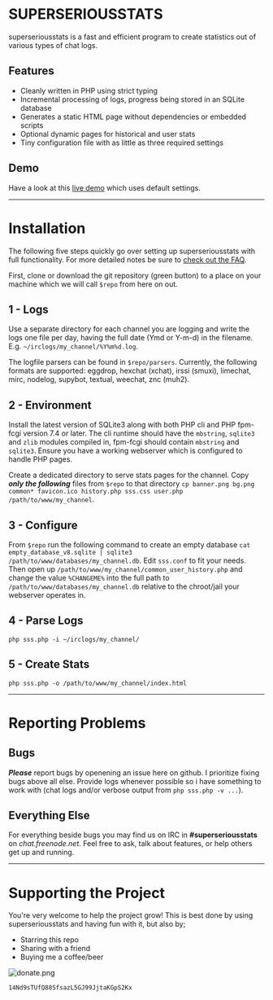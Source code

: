SUPERSERIOUSSTATS
=================

superseriousstats is a fast and efficient program to create statistics out of various types of chat logs.

Features
--------

* Cleanly written in PHP using strict typing
* Incremental processing of logs, progress being stored in an SQLite database
* Generates a static HTML page without dependencies or embedded scripts
* Optional dynamic pages for historical and user stats
* Tiny configuration file with as little as three required settings

Demo
----

Have a look at this [live demo](https://sss.dutnie.nl) which uses default settings.

---

Installation
============

The following five steps quickly go over setting up superseriousstats with full functionality. For more detailed notes be sure to [check out the FAQ](FAQ.md).

First, clone or download the git repository (green button) to a place on your machine which we will call `$repo` from here on out.

1 - Logs
--------

Use a separate directory for each channel you are logging and write the logs one file per day, having the full date (Ymd or Y-m-d) in the filename. E.g. `~/irclogs/my_channel/%Y%m%d.log`.

The logfile parsers can be found in `$repo/parsers`. Currently, the following formats are supported: eggdrop, hexchat (xchat), irssi (smuxi), limechat, mirc, nodelog, supybot, textual, weechat, znc (muh2).

2 - Environment
---------------

Install the latest version of SQLite3 along with both PHP cli and PHP fpm-fcgi version 7.4 or later. The cli runtime should have the `mbstring`, `sqlite3` and `zlib` modules compiled in, fpm-fcgi should contain `mbstring` and `sqlite3`. Ensure you have a working webserver which is configured to handle PHP pages.

Create a dedicated directory to serve stats pages for the channel. Copy ***only the following*** files from `$repo` to that directory `cp banner.png bg.png common* favicon.ico history.php sss.css user.php /path/to/www/my_channel`.

3 - Configure
-------------

From `$repo` run the following command to create an empty database `cat empty_database_v8.sqlite | sqlite3 /path/to/www/databases/my_channel.db`. Edit `sss.conf` to fit your needs. Then open up `/path/to/www/my_channel/common_user_history.php` and change the value `%CHANGEME%` into the full path to `/path/to/www/databases/my_channel.db` relative to the chroot/jail your webserver operates in.

4 - Parse Logs
-------------

`php sss.php -i ~/irclogs/my_channel/`


5 - Create Stats
----------------

`php sss.php -o /path/to/www/my_channel/index.html`

---

Reporting Problems
==================

Bugs
----

***Please*** report bugs by openening an issue here on github. I prioritize fixing bugs above all else. Provide logs whenever possible so i have something to work with (chat logs and/or verbose output from `php sss.php -v ...`).

Everything Else
---------------

For everything beside bugs you may find us on IRC in **#superseriousstats** on *chat.freenode.net*. Feel free to ask, talk about features, or help others get up and running.

---

Supporting the Project
======================

You're very welcome to help the project grow! This is best done by using superseriousstats and having fun with it, but also by;

* Starring this repo
* Sharing with a friend
* Buying me a coffee/beer

![donate.png](https://sss.dutnie.nl/donate.png)
```
14Nd9sTUfQ88SfsazL5GJ99JjtaKGpS2Kx
```
